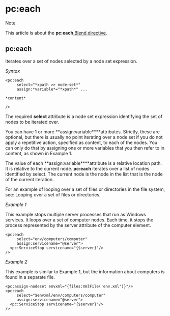 # pc:each



> [!NOTE]
> This article is about the **pc:each**[ Blend directive](/docs/Repositories/Blend%20directives).

## **pc:each**

Iterates over a set of nodes selected by a node set expression.

*Syntax*

```
<pc:each
     select="*xpath >> node-set*"
     assign:*variable*="*xpath*" ...

*content*

/>
```

The required **select** attribute is a node set expression identifying the set of nodes to be iterated over.

You can have 1 or more **assign:variable****attributes. Strictly, these are optional, but there is usually no point iterating over a node set if you do not apply a repetitive action, specified as content, to each of the nodes. You can only do that by assigning one or more variables that you then refer to in content, as shown in Example 1.

The value of each **assign:variable****attribute is a relative location path. It is relative to the current node. **pc:each** iterates over a list of nodes identified by select. The current node is the node in the list that is the node of the current iteration.

For an example of looping over a set of files or directories in the file system, see: Looping over a set of files or directories.

*Example 1*

This example stops multiple server processes that run as Windows services. It loops over a set of computer nodes. Each time, it stops the process represented by the server attribute of the computer element.

```language-xml
<pc:each
     select="env/computers/computer"
     assign:servicename="@server">
  <pc:ServiceStop servicename="{$server}"/>
/>
```

*Example 2*

This example is similar to Example 1, but the information about computers is found in a separate file.

```language-xml
<pc:assign-nodeset envxml="{files:XmlFile('env.xml')}"/>
<pc:each
     select="$envxml/env/computers/computer"
     assign:servicename="@server">
  <pc:ServiceStop servicename="{$server}"/>
/>
```

 